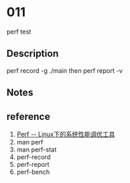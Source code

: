 # 011
perf test

## Description
perf record -g ./main
then
perf report -v
## Notes


## reference
1. [Perf -- Linux下的系统性能调优工具](https://www.ibm.com/developerworks/cn/linux/l-cn-perf1/) 
2. man perf
3. man perf-stat
4. perf-record
5. perf-report
6. perf-bench
